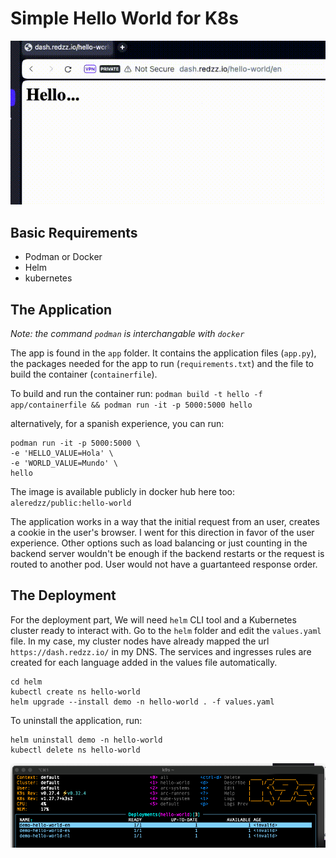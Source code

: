 # Simple Hello World for K8s

![Demo](media/demo.gif)

## Basic Requirements

- Podman or Docker
- Helm
- kubernetes

## The Application

_Note: the command `podman` is interchangable with `docker`_

The app is found in the `app` folder. It contains the application files (`app.py`), the packages needed for the app to run (`requirements.txt`) and the file to build the container (`containerfile`).

To build and run the container run: `podman build -t hello -f app/containerfile && podman run -it -p 5000:5000 hello`

alternatively, for a spanish experience, you can run:

```
podman run -it -p 5000:5000 \
-e 'HELLO_VALUE=Hola' \
-e 'WORLD_VALUE=Mundo' \
hello
```

The image is available publicly in docker hub here too: `aleredzz/public:hello-world`

The application works in a way that the initial request from an user, creates a cookie in the user's browser. I went for this direction in favor of the user experience. Other options such as load balancing or just counting in the backend server wouldn't be enough if the backend restarts or the request is routed to another pod. User would not have a guartanteed response order.

## The Deployment

For the deployment part, We will need `helm` CLI tool and a Kubernetes cluster ready to interact with.
Go to the `helm` folder and edit the `values.yaml` file. In my case, my cluster nodes have already mapped the url `https://dash.redzz.io/` in my DNS.
The services and ingresses rules are created for each language added in the values file automatically.

```
cd helm
kubectl create ns hello-world
helm upgrade --install demo -n hello-world . -f values.yaml
```

To uninstall the application, run:

```
helm uninstall demo -n hello-world
kubectl delete ns hello-world
```

![Demo](media/deployment.png)
